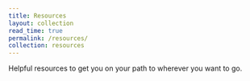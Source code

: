 ```yaml
---
title: Resources
layout: collection
read_time: true
permalink: /resources/
collection: resources
---
```


Helpful resources to get you on your path to wherever you want to go.

